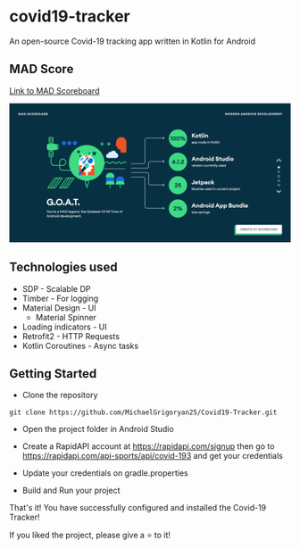 # covid19-tracker

An open-source Covid-19 tracking app written in Kotlin for Android

## MAD Score

[Link to MAD Scoreboard](https://madscorecard.withgoogle.com/scorecard/share/3908347829/)

![MAD Score](./screenshots/mad-score.png)

## Technologies used

- SDP - Scalable DP
- Timber - For logging
- Material Design - UI
  - Material Spinner
- Loading indicators - UI
- Retrofit2 - HTTP Requests
- Kotlin Coroutines - Async tasks

## Getting Started

- Clone the repository

```shell
git clone https://github.com/MichaelGrigoryan25/Covid19-Tracker.git
```

- Open the project folder in Android Studio
- Create a RapidAPI account at https://rapidapi.com/signup then go to https://rapidapi.com/api-sports/api/covid-193 and get your credentials
- Update your credentials on gradle.properties

- Build and Run your project

That's it! You have successfully configured and installed the Covid-19 Tracker!

If you liked the project, please give a ⭐ to it!
